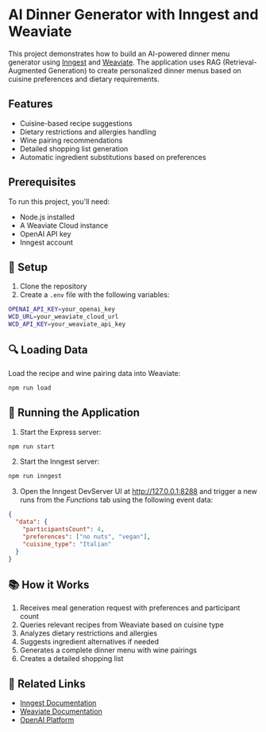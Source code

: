 # AI Dinner Generator with Inngest and Weaviate

This project demonstrates how to build an AI-powered dinner menu generator using [Inngest](https://www.inngest.com/) and [Weaviate](https://weaviate.io/). The application uses RAG (Retrieval-Augmented Generation) to create personalized dinner menus based on cuisine preferences and dietary requirements.

## Features

- Cuisine-based recipe suggestions
- Dietary restrictions and allergies handling
- Wine pairing recommendations
- Detailed shopping list generation
- Automatic ingredient substitutions based on preferences

## Prerequisites

To run this project, you'll need:

- Node.js installed
- A Weaviate Cloud instance
- OpenAI API key
- Inngest account

## 🌱 Setup

1. Clone the repository
2. Create a `.env` file with the following variables:

```bash
OPENAI_API_KEY=your_openai_key
WCD_URL=your_weaviate_cloud_url
WCD_API_KEY=your_weaviate_api_key
```

## 🔍 Loading Data

Load the recipe and wine pairing data into Weaviate:

```bash
npm run load
```

## 🚀 Running the Application

1. Start the Express server:

```bash
npm run start
```

2. Start the Inngest server:

```bash
npm run inngest
```

3. Open the Inngest DevServer UI at http://127.0.0.1:8288 and trigger a new runs from the _Functions_ tab using the following event data:

```json
{
  "data": {
    "participantsCount": 4,
    "preferences": ["no nuts", "vegan"],
    "cuisine_type": "Italian"
  }
}
```

## 📚 How it Works

1. Receives meal generation request with preferences and participant count
2. Queries relevant recipes from Weaviate based on cuisine type
3. Analyzes dietary restrictions and allergies
4. Suggests ingredient alternatives if needed
5. Generates a complete dinner menu with wine pairings
6. Creates a detailed shopping list

## 🔗 Related Links

- [Inngest Documentation](https://www.inngest.com/docs)
- [Weaviate Documentation](https://weaviate.io/developers/weaviate)
- [OpenAI Platform](https://platform.openai.com/)
